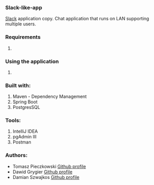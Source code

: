### Slack-like-app

  [Slack](https://slack.com/) application copy. Chat application that runs on LAN supporting multiple users.

### Requirements
1. 


  
### Using the application  
1. 

  
### Built with:
1. Maven - Dependency Management
2. Spring Boot
3. PostgresSQL

### Tools:
1. IntelliJ IDEA
2. pgAdmin III
3. Postman
  
### Authors: 
- Tomasz Pieczkowski [Github profile](https://github.com/Pieczkowski)
- Dawid Grygier [Github profile](https://github.com/cyan0505)
- Damian Szwajkos [Github profile](https://github.com/Szwajcii)
